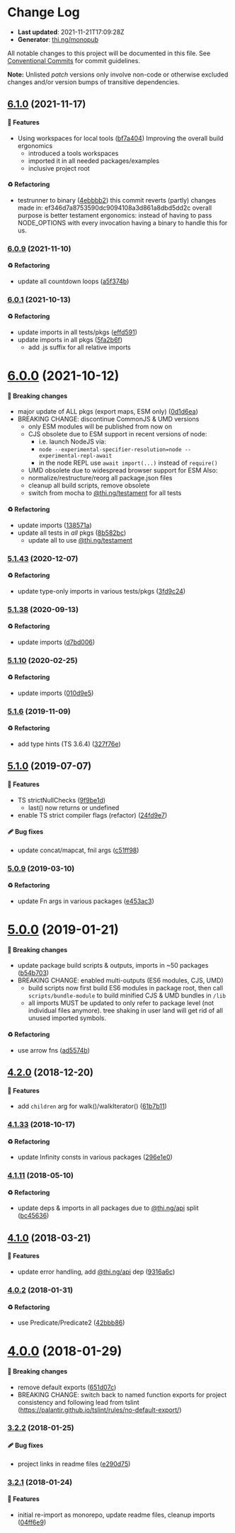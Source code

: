 # Change Log

- **Last updated**: 2021-11-21T17:09:28Z
- **Generator**: [thi.ng/monopub](https://thi.ng/monopub)

All notable changes to this project will be documented in this file.
See [Conventional Commits](https://conventionalcommits.org/) for commit guidelines.

**Note:** Unlisted _patch_ versions only involve non-code or otherwise excluded changes
and/or version bumps of transitive dependencies.

## [6.1.0](https://github.com/thi-ng/umbrella/tree/@thi.ng/iterators@6.1.0) (2021-11-17)

#### 🚀 Features

- Using workspaces for local tools ([bf7a404](https://github.com/thi-ng/umbrella/commit/bf7a404))
  Improving the overall build ergonomics
  - introduced a tools workspaces
  - imported it in all needed packages/examples
  - inclusive project root

#### ♻️ Refactoring

- testrunner to binary ([4ebbbb2](https://github.com/thi-ng/umbrella/commit/4ebbbb2))
  this commit reverts (partly) changes made in:
  ef346d7a8753590dc9094108a3d861a8dbd5dd2c
  overall purpose is better testament ergonomics:
  instead of having to pass NODE_OPTIONS with every invocation
  having a binary to handle this for us.

### [6.0.9](https://github.com/thi-ng/umbrella/tree/@thi.ng/iterators@6.0.9) (2021-11-10)

#### ♻️ Refactoring

- update all countdown loops ([a5f374b](https://github.com/thi-ng/umbrella/commit/a5f374b))

### [6.0.1](https://github.com/thi-ng/umbrella/tree/@thi.ng/iterators@6.0.1) (2021-10-13)

#### ♻️ Refactoring

- update imports in all tests/pkgs ([effd591](https://github.com/thi-ng/umbrella/commit/effd591))
- update imports in all pkgs ([5fa2b6f](https://github.com/thi-ng/umbrella/commit/5fa2b6f))
  - add .js suffix for all relative imports

# [6.0.0](https://github.com/thi-ng/umbrella/tree/@thi.ng/iterators@6.0.0) (2021-10-12)

#### 🛑 Breaking changes

- major update of ALL pkgs (export maps, ESM only) ([0d1d6ea](https://github.com/thi-ng/umbrella/commit/0d1d6ea))
- BREAKING CHANGE: discontinue CommonJS & UMD versions
  - only ESM modules will be published from now on
  - CJS obsolete due to ESM support in recent versions of node:
    - i.e. launch NodeJS via:
    - `node --experimental-specifier-resolution=node --experimental-repl-await`
    - in the node REPL use `await import(...)` instead of `require()`
  - UMD obsolete due to widespread browser support for ESM
  Also:
  - normalize/restructure/reorg all package.json files
  - cleanup all build scripts, remove obsolete
  - switch from mocha to [@thi.ng/testament](https://github.com/thi-ng/umbrella/tree/main/packages/testament) for all tests

#### ♻️ Refactoring

- update imports ([138571a](https://github.com/thi-ng/umbrella/commit/138571a))
- update all tests in _all_ pkgs ([8b582bc](https://github.com/thi-ng/umbrella/commit/8b582bc))
  - update all to use [@thi.ng/testament](https://github.com/thi-ng/umbrella/tree/main/packages/testament)

### [5.1.43](https://github.com/thi-ng/umbrella/tree/@thi.ng/iterators@5.1.43) (2020-12-07)

#### ♻️ Refactoring

- update type-only imports in various tests/pkgs ([3fd9c24](https://github.com/thi-ng/umbrella/commit/3fd9c24))

### [5.1.38](https://github.com/thi-ng/umbrella/tree/@thi.ng/iterators@5.1.38) (2020-09-13)

#### ♻️ Refactoring

- update imports ([d7bd006](https://github.com/thi-ng/umbrella/commit/d7bd006))

### [5.1.10](https://github.com/thi-ng/umbrella/tree/@thi.ng/iterators@5.1.10) (2020-02-25)

#### ♻️ Refactoring

- update imports ([010d9e5](https://github.com/thi-ng/umbrella/commit/010d9e5))

### [5.1.6](https://github.com/thi-ng/umbrella/tree/@thi.ng/iterators@5.1.6) (2019-11-09)

#### ♻️ Refactoring

- add type hints (TS 3.6.4) ([327f76e](https://github.com/thi-ng/umbrella/commit/327f76e))

## [5.1.0](https://github.com/thi-ng/umbrella/tree/@thi.ng/iterators@5.1.0) (2019-07-07)

#### 🚀 Features

- TS strictNullChecks ([9f9be1d](https://github.com/thi-ng/umbrella/commit/9f9be1d))
  - last() now returns <T> or undefined
- enable TS strict compiler flags (refactor) ([24fd9e7](https://github.com/thi-ng/umbrella/commit/24fd9e7))

#### 🩹 Bug fixes

- update concat/mapcat, fnil args ([c51ff98](https://github.com/thi-ng/umbrella/commit/c51ff98))

### [5.0.9](https://github.com/thi-ng/umbrella/tree/@thi.ng/iterators@5.0.9) (2019-03-10)

#### ♻️ Refactoring

- update Fn args in various packages ([e453ac3](https://github.com/thi-ng/umbrella/commit/e453ac3))

# [5.0.0](https://github.com/thi-ng/umbrella/tree/@thi.ng/iterators@5.0.0) (2019-01-21)

#### 🛑 Breaking changes

- update package build scripts & outputs, imports in ~50 packages ([b54b703](https://github.com/thi-ng/umbrella/commit/b54b703))
- BREAKING CHANGE: enabled multi-outputs (ES6 modules, CJS, UMD)
  - build scripts now first build ES6 modules in package root, then call
    `scripts/bundle-module` to build minified CJS & UMD bundles in `/lib`
  - all imports MUST be updated to only refer to package level
    (not individual files anymore). tree shaking in user land will get rid of
    all unused imported symbols.

#### ♻️ Refactoring

- use arrow fns ([ad5574b](https://github.com/thi-ng/umbrella/commit/ad5574b))

## [4.2.0](https://github.com/thi-ng/umbrella/tree/@thi.ng/iterators@4.2.0) (2018-12-20)

#### 🚀 Features

- add `children` arg for walk()/walkIterator() ([61b7b11](https://github.com/thi-ng/umbrella/commit/61b7b11))

### [4.1.33](https://github.com/thi-ng/umbrella/tree/@thi.ng/iterators@4.1.33) (2018-10-17)

#### ♻️ Refactoring

- update Infinity consts in various packages ([296e1e0](https://github.com/thi-ng/umbrella/commit/296e1e0))

### [4.1.11](https://github.com/thi-ng/umbrella/tree/@thi.ng/iterators@4.1.11) (2018-05-10)

#### ♻️ Refactoring

- update deps & imports in all packages due to [@thi.ng/api](https://github.com/thi-ng/umbrella/tree/main/packages/api) split ([bc45636](https://github.com/thi-ng/umbrella/commit/bc45636))

## [4.1.0](https://github.com/thi-ng/umbrella/tree/@thi.ng/iterators@4.1.0) (2018-03-21)

#### 🚀 Features

- update error handling, add [@thi.ng/api](https://github.com/thi-ng/umbrella/tree/main/packages/api) dep ([9316a6c](https://github.com/thi-ng/umbrella/commit/9316a6c))

### [4.0.2](https://github.com/thi-ng/umbrella/tree/@thi.ng/iterators@4.0.2) (2018-01-31)

#### ♻️ Refactoring

- use Predicate/Predicate2 ([42bbb86](https://github.com/thi-ng/umbrella/commit/42bbb86))

# [4.0.0](https://github.com/thi-ng/umbrella/tree/@thi.ng/iterators@4.0.0) (2018-01-29)

#### 🛑 Breaking changes

- remove default exports ([651d07c](https://github.com/thi-ng/umbrella/commit/651d07c))
- BREAKING CHANGE: switch back to named function exports for project consistency
  and following lead from tslint (https://palantir.github.io/tslint/rules/no-default-export/)

### [3.2.2](https://github.com/thi-ng/umbrella/tree/@thi.ng/iterators@3.2.2) (2018-01-25)

#### 🩹 Bug fixes

- project links in readme files ([e290d75](https://github.com/thi-ng/umbrella/commit/e290d75))

### [3.2.1](https://github.com/thi-ng/umbrella/tree/@thi.ng/iterators@3.2.1) (2018-01-24)

#### 🚀 Features

- initial re-import as monorepo, update readme files, cleanup imports ([04ff6e9](https://github.com/thi-ng/umbrella/commit/04ff6e9))
